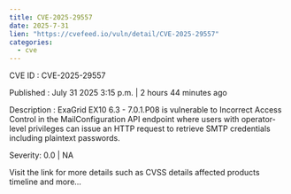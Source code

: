 ```yaml
--- 
title: CVE-2025-29557
date: 2025-7-31
lien: "https://cvefeed.io/vuln/detail/CVE-2025-29557"
categories:
  - cve
---
```


CVE ID : CVE-2025-29557

Published :  July 31
2025
3:15 p.m. | 2 hours
44 minutes ago

Description : ExaGrid EX10 6.3 - 7.0.1.P08 is vulnerable to Incorrect Access Control in the MailConfiguration API endpoint
where users with operator-level privileges can issue an HTTP request to retrieve SMTP credentials
including plaintext passwords.

Severity: 0.0 | NA

Visit the link for more details
such as CVSS details
affected products
timeline
and more...
